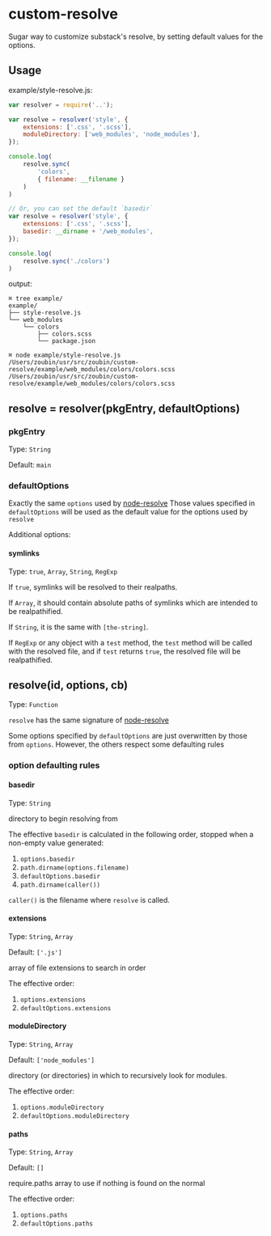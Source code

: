 # custom-resolve
Sugar way to customize substack's resolve, by setting default values for the options.

## Usage

example/style-resolve.js:

```javascript
var resolver = require('..');

var resolve = resolver('style', {
    extensions: ['.css', '.scss'],
    moduleDirectory: ['web_modules', 'node_modules'],
});

console.log(
    resolve.sync(
        'colors',
        { filename: __filename }
    )
)

// Or, you can set the default `basedir`
var resolve = resolver('style', {
    extensions: ['.css', '.scss'],
    basedir: __dirname + '/web_modules',
});

console.log(
    resolve.sync('./colors')
)
```

output:

```
⌘ tree example/
example/
├── style-resolve.js
└── web_modules
    └── colors
        ├── colors.scss
        └── package.json

```

```
⌘ node example/style-resolve.js
/Users/zoubin/usr/src/zoubin/custom-resolve/example/web_modules/colors/colors.scss
/Users/zoubin/usr/src/zoubin/custom-resolve/example/web_modules/colors/colors.scss
```

## resolve = resolver(pkgEntry, defaultOptions)

### pkgEntry

Type: `String`

Default: `main`

### defaultOptions

Exactly the same `options` used by [node-resolve](https://github.com/substack/node-resolve)
Those values specified in `defaultOptions` will be used as the default value for the options used by `resolve`

Additional options:

#### symlinks

Type: `true`, `Array`, `String`, `RegExp`

If `true`, symlinks will be resolved to their realpaths.

If `Array`, it should contain absolute paths of symlinks which are intended to be realpathified.

If `String`, it is the same with `[the-string]`.

If `RegExp` or any object with a `test` method, the `test` method will be called with the resolved file, and if `test` returns `true`, the resolved file will be realpathified.

## resolve(id, options, cb)

Type: `Function`

`resolve` has the same signature of [node-resolve](https://github.com/substack/node-resolve)

Some options specified by `defaultOptions` are just overwritten by those from `options`.
However, the others respect some defaulting rules

### option defaulting rules

#### basedir

Type: `String`

directory to begin resolving from

The effective `basedir` is calculated in the following order, stopped when a non-empty value generated:

1. `options.basedir`
2. `path.dirname(options.filename)`
3. `defaultOptions.basedir`
4. `path.dirname(caller())`

`caller()` is the filename where `resolve` is called.

#### extensions

Type: `String`, `Array`

Default: `['.js']`

array of file extensions to search in order

The effective order:

1. `options.extensions`
2. `defaultOptions.extensions`

#### moduleDirectory

Type: `String`, `Array`

Default: `['node_modules']`

directory (or directories) in which to recursively look for modules.

The effective order:

1. `options.moduleDirectory`
2. `defaultOptions.moduleDirectory`

#### paths

Type: `String`, `Array`

Default: `[]`

require.paths array to use if nothing is found on the normal

The effective order:

1. `options.paths`
2. `defaultOptions.paths`

